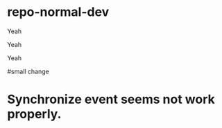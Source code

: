# repo-normal-dev






Yeah






Yeah






Yeah

#small change


# Synchronize event seems not work properly.

